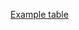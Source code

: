 [Example table](https://docs.google.com/spreadsheets/d/1BD_UvqIGP3grMcanRAKjhjg7CfsKj_8UlAmmXiIXypw/edit?usp=sharing)
